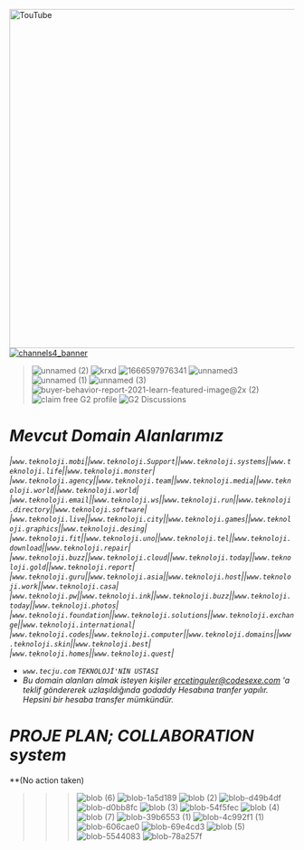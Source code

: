 [<img width="600" alt="TouTube" src="https://user-images.githubusercontent.com/93947784/200424897-184c6343-bddc-4a7b-8ff8-997dc214c25c.png">](https://www.youtube.com/channel/UCJdIwzlJqN_T8_xyyeUTtJw)
[![channels4_banner](https://user-images.githubusercontent.com/93947784/200999524-18532c09-7617-4bce-baca-0c3d6e46b1dd.jpg)](https://music.youtube.com/channel/UCJdIwzlJqN_T8_xyyeUTtJw?feature=share)

>![unnamed (2)](https://user-images.githubusercontent.com/93947784/198833909-539730b5-266e-4122-a048-56e625b5528a.png)
![krxd](https://user-images.githubusercontent.com/93947784/198012506-80a6f1bd-c2ff-47a3-936a-71a910607d54.png)
![1666597976341](https://user-images.githubusercontent.com/93947784/198012516-1d9293b6-d932-4525-af77-dfebfd30a918.png)
![unnamed3](https://user-images.githubusercontent.com/93947784/199841106-7e83dabb-a7d9-4f2f-a6b3-f9b6d4947103.png)
![unnamed (1)](https://user-images.githubusercontent.com/93947784/199841108-c3d29061-84c8-4bff-a9aa-89a1594715d0.jpg)
![unnamed (3)](https://user-images.githubusercontent.com/93947784/199841112-0dfe9c91-de22-4b19-9771-079d21cbfc9a.png)
![buyer-behavior-report-2021-learn-featured-image@2x (2)](https://user-images.githubusercontent.com/93947784/199843172-56a72317-6d9d-47f9-a92c-7796c729a93e.jpeg)
![claim free G2 profile](https://user-images.githubusercontent.com/93947784/199843177-1e8432b1-94d4-4ff9-b71d-02c128ead951.jpeg)
![G2 Discussions](https://user-images.githubusercontent.com/93947784/199843178-e7f8b97a-388e-4a6d-925b-9b45539cfa8d.jpeg)

# *Mevcut Domain Alanlarımız*
*|`www.teknoloji.mobi`||`www.teknoloji.Support`||`www.teknoloji.systems`||`www.teknoloji.life`||`www.teknoloji.monster`|*                
*|`www.teknoloji.agency`||`www.teknoloji.team`||`www.teknoloji.media`||`www.teknoloji.world`||`www.teknoloji.world`|*
*|`www.teknoloji.email`||`www.teknoloji.ws`||`www.teknoloji.run`||`www.teknoloji.directory`||`www.teknoloji.software`|* 
*|`www.teknoloji.live`||`www.teknoloji.city`||`www.teknoloji.games`||`www.teknoloji.graphics`||`www.teknoloji.desing`|*
*|`www.teknoloji.fit`||`www.teknoloji.uno`||`www.teknoloji.tel`||`www.teknoloji.download`||`www.teknoloji.repair`|*
*|`www.teknoloji.buzz`||`www.teknoloji.cloud`||`www.teknoloji.today`||`www.teknoloji.gold`||`www.teknoloji.report`|*
*|`www.teknoloji.guru`||`www.teknoloji.asia`||`www.teknoloji.host`||`www.teknoloji.work`||`www.teknoloji.casa`|*
*|`www.teknoloji.pw`||`www.teknoloji.ink`||`www.teknoloji.buzz`||`www.teknoloji.today`||`www.teknoloji.photos`|*
*|`www.teknoloji.foundation`||`www.teknoloji.solutions`||`www.teknoloji.exchange`||`www.teknoloji.international`|*
*|`www.teknoloji.codes`||`www.teknoloji.computer`||`www.teknoloji.domains`||`www.teknoloji.skin`||`www.teknoloji.best`|*
*|`www.teknoloji.homes`||`www.teknoloji.quest`|*
- *`www.tecju.com`*  *`TEKNOLOJİ'NİN USTASI`*
- *Bu domain alanları almak isteyen kişiler ercetinguler@codesexe.com 'a teklif göndererek uzlaşıldığında godaddy Hesabına tranfer yapılır. Hepsini bir hesaba transfer mümkündür.*

# *PROJE PLAN; COLLABORATION system* 
**(No action taken)
>>>![blob (6)](https://user-images.githubusercontent.com/93947784/200133219-c4fc5460-e768-4012-87e7-cf8a3f57610d.png)
![blob-1a5d189](https://user-images.githubusercontent.com/93947784/200133222-2bfbb502-6f17-4d2b-80a7-a4e23b6ccd23.png)
![blob (2)](https://user-images.githubusercontent.com/93947784/200133236-7d91ab3c-ab74-46b6-add0-84b376bb1b72.png)
![blob-d49b4df](https://user-images.githubusercontent.com/93947784/200133242-4c02fc36-e722-4fb1-a441-a8ded7a94629.png)
![blob-d0bb8fc](https://user-images.githubusercontent.com/93947784/200133246-e6dca6d2-930c-43f4-b9c7-e723f6dd2c40.png)
![blob (3)](https://user-images.githubusercontent.com/93947784/200133251-40597cf6-7bd0-47be-918c-b05c9b1c8fc7.png)
![blob-54f5fec](https://user-images.githubusercontent.com/93947784/200133255-4c964fc2-1974-474c-959c-731aecb54ea9.png)
![blob (4)](https://user-images.githubusercontent.com/93947784/200133278-801b2597-4bef-4c52-a807-5c739095c3a3.png)
![blob (7)](https://user-images.githubusercontent.com/93947784/200133281-92291942-3705-44ec-889b-bd7fdff94123.png)
![blob-39b6553 (1)](https://user-images.githubusercontent.com/93947784/200133290-aedef4c8-33c6-403b-b74a-5b97c9f33b42.png)
![blob-4c992f1 (1)](https://user-images.githubusercontent.com/93947784/200133296-701f423b-d648-443c-96a1-f18854439795.png)
![blob-606cae0](https://user-images.githubusercontent.com/93947784/200133306-0a6ac33a-cb20-4f1c-a83e-cf8338693da8.png)
![blob-69e4cd3](https://user-images.githubusercontent.com/93947784/200133320-daa0ed9e-54eb-4764-90e2-e7146a67d79c.png)
![blob (5)](https://user-images.githubusercontent.com/93947784/200133322-f38c9edc-3ebd-4bb3-948e-24c99298fb5e.png)
![blob-5544083](https://user-images.githubusercontent.com/93947784/200133328-f14b7888-363d-4f55-b896-cd8f53440808.png)
![blob-78a257f](https://user-images.githubusercontent.com/93947784/200133332-c350c2b7-abf1-4256-85cb-3ec0b1945a68.png)

